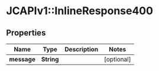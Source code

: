 # JCAPIv1::InlineResponse400

## Properties
Name | Type | Description | Notes
------------ | ------------- | ------------- | -------------
**message** | **String** |  | [optional] 


